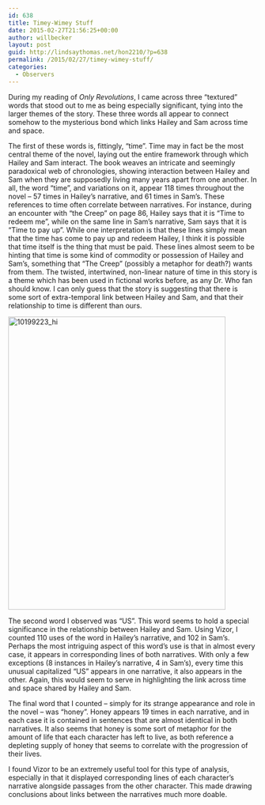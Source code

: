 ```yaml
---
id: 638
title: Timey-Wimey Stuff
date: 2015-02-27T21:56:25+00:00
author: willbecker
layout: post
guid: http://lindsaythomas.net/hon2210/?p=638
permalink: /2015/02/27/timey-wimey-stuff/
categories:
  - Observers
---
```

During my reading of _Only Revolutions_, I came across three “textured” words that stood out to me as being especially significant, tying into the larger themes of the story. These three words all appear to connect somehow to the mysterious bond which links Hailey and Sam across time and space.

The first of these words is, fittingly, “time”. Time may in fact be the most central theme of the novel, laying out the entire framework through which Hailey and Sam interact. The book weaves an intricate and seemingly paradoxical web of chronologies, showing interaction between Hailey and Sam when they are supposedly living many years apart from one another. In all, the word “time”, and variations on it, appear 118 times throughout the novel – 57 times in Hailey’s narrative, and 61 times in Sam’s. These references to time often correlate between narratives. For instance, during an encounter with “the Creep” on page 86, Hailey says that it is “Time to redeem me”, while on the same line in Sam’s narrative, Sam says that it is “Time to pay up”. While one interpretation is that these lines simply mean that the time has come to pay up and redeem Hailey, I think it is possible that time itself is the thing that must be paid. These lines almost seem to be hinting that time is some kind of commodity or possession of Hailey and Sam’s, something that “The Creep” (possibly a metaphor for death?) wants from them. The twisted, intertwined, non-linear nature of time in this story is a theme which has been used in fictional works before, as any Dr. Who fan should know. I can only guess that the story is suggesting that there is some sort of extra-temporal link between Hailey and Sam, and that their relationship to time is different than ours.

[<img class="  wp-image-639 aligncenter" src="http://lindsaythomas.net/hon2210/wp-content/uploads/sites/7/2015/02/10199223_hi-222x300.jpg" alt="10199223_hi" width="439" height="593" srcset="http://lindsaythomas.net/hon2210/wp-content/uploads/sites/7/2015/02/10199223_hi-222x300.jpg 222w, http://lindsaythomas.net/hon2210/wp-content/uploads/sites/7/2015/02/10199223_hi-759x1024.jpg 759w, http://lindsaythomas.net/hon2210/wp-content/uploads/sites/7/2015/02/10199223_hi-100x135.jpg 100w, http://lindsaythomas.net/hon2210/wp-content/uploads/sites/7/2015/02/10199223_hi-150x203.jpg 150w, http://lindsaythomas.net/hon2210/wp-content/uploads/sites/7/2015/02/10199223_hi-200x270.jpg 200w, http://lindsaythomas.net/hon2210/wp-content/uploads/sites/7/2015/02/10199223_hi-300x405.jpg 300w, http://lindsaythomas.net/hon2210/wp-content/uploads/sites/7/2015/02/10199223_hi-450x608.jpg 450w, http://lindsaythomas.net/hon2210/wp-content/uploads/sites/7/2015/02/10199223_hi-600x810.jpg 600w, http://lindsaythomas.net/hon2210/wp-content/uploads/sites/7/2015/02/10199223_hi-900x1215.jpg 900w, http://lindsaythomas.net/hon2210/wp-content/uploads/sites/7/2015/02/10199223_hi.jpg 1360w" sizes="(max-width: 439px) 100vw, 439px" />](http://lindsaythomas.net/hon2210/wp-content/uploads/sites/7/2015/02/10199223_hi.jpg)

The second word I observed was “US”. This word seems to hold a special significance in the relationship between Hailey and Sam. Using Vizor, I counted 110 uses of the word in Hailey’s narrative, and 102 in Sam’s. Perhaps the most intriguing aspect of this word’s use is that in almost every case, it appears in corresponding lines of both narratives. With only a few exceptions (8 instances in Hailey’s narrative, 4 in Sam’s), every time this unusual capitalized “US” appears in one narrative, it also appears in the other. Again, this would seem to serve in highlighting the link across time and space shared by Hailey and Sam.

The final word that I counted – simply for its strange appearance and role in the novel – was “honey”. Honey appears 19 times in each narrative, and in each case it is contained in sentences that are almost identical in both narratives. It also seems that honey is some sort of metaphor for the amount of life that each character has left to live, as both reference a depleting supply of honey that seems to correlate with the progression of their lives.

I found Vizor to be an extremely useful tool for this type of analysis, especially in that it displayed corresponding lines of each character’s narrative alongside passages from the other character. This made drawing conclusions about links between the narratives much more doable.